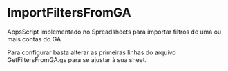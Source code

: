 # ImportFiltersFromGA
AppsScript implementado no Spreadsheets para importar filtros de uma ou mais contas do GA

Para configurar basta alterar as primeiras linhas do arquivo GetFiltersFromGA.gs para se ajustar à sua sheet.
